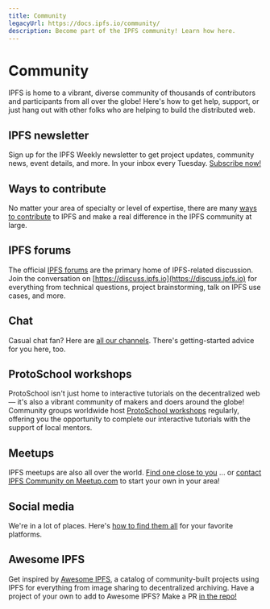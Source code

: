 ```yaml
---
title: Community
legacyUrl: https://docs.ipfs.io/community/
description: Become part of the IPFS community! Learn how here.
---
```


# Community

IPFS is home to a vibrant, diverse community of thousands of contributors and participants from all over the globe! Here's how to get help, support, or just hang out with other folks who are helping to build the distributed web.

## IPFS newsletter

Sign up for the IPFS Weekly newsletter to get project updates, community news, event details, and more. In your inbox every Tuesday. [Subscribe now!](https://ipfs.us4.list-manage.com/subscribe?u=25473244c7d18b897f5a1ff6b&id=cad54b2230)

## Ways to contribute

No matter your area of specialty or level of expertise, there are many [ways to contribute](/community/contribute/ways-to-contribute/) to IPFS and make a real difference in the IPFS community at large.

## IPFS forums

The official [IPFS forums](https://discuss.ipfs.io/) are the primary home of IPFS-related discussion. Join the conversation on [https://discuss.ipfs.io](https://discuss.ipfs.io) for everything from technical questions, project brainstorming, talk on IPFS use cases, and more.

## Chat

Casual chat fan? Here are [all our channels](/community/chat/). There's getting-started advice for you here, too.

## ProtoSchool workshops

ProtoSchool isn't just home to interactive tutorials on the decentralized web — it's also a vibrant community of makers and doers around the globe! Community groups worldwide host [ProtoSchool workshops](https://proto.school/events) regularly, offering you the opportunity to complete our interactive tutorials with the support of local mentors.

## Meetups

IPFS meetups are also all over the world. [Find one close to you](https://www.meetup.com/members/249142444/) ... or [contact IPFS Community on Meetup.com](https://secure.meetup.com/messages/?new_convo=true&member_id=249142444&name=IPFS+Community) to start your own in your area!

## Social media

We're in a lot of places. Here's [how to find them all](social-media) for your favorite platforms.

## Awesome IPFS

Get inspired by [Awesome IPFS](https://awesome.ipfs.io/), a catalog of community-built projects using IPFS for everything from image sharing to decentralized archiving. Have a project of your own to add to Awesome IPFS? Make a PR [in the repo!](https://github.com/ipfs/awesome-ipfs)
